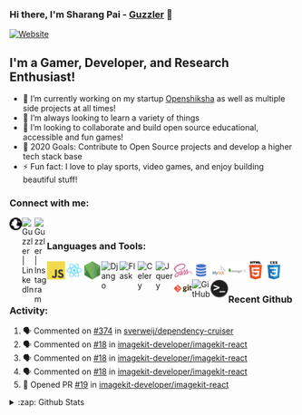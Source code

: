 ### Hi there, I'm Sharang Pai - [Guzzler][website] 👋

[![Website](https://img.shields.io/website?label=sharangpai.me&style=for-the-badge&url=https%3A%2F%2Fsharangpai.me)](https://sharangpai.me)


## I'm a Gamer, Developer, and Research Enthusiast!

- 🔭 I’m currently working on my startup [Openshiksha][openshikshasite] as well as multiple side projects at all times!
- 🌱 I’m always looking to learn a variety of things
- 👯 I’m looking to collaborate and build open source educational, accessible and fun games! 
- 🥅 2020 Goals: Contribute to Open Source projects and develop a higher tech stack base
- ⚡ Fun fact: I love to play sports, video games, and enjoy building beautiful stuff!


### Connect with me:

[<img align="left" alt="sharangpai.me" width="22px" src="https://raw.githubusercontent.com/iconic/open-iconic/master/svg/globe.svg" />][website]
[<img align="left" alt="Guzzler | LinkedIn" width="22px" src="https://cdn.jsdelivr.net/npm/simple-icons@v3/icons/linkedin.svg" />][linkedin]
[<img align="left" alt="Guzzler | Instagram" width="22px" src="https://cdn.jsdelivr.net/npm/simple-icons@v3/icons/instagram.svg" />][instagram]

<br />

### Languages and Tools:

<div>

<img align="left" display='inline-block' alt="JavaScript" width="32px" src="https://raw.githubusercontent.com/github/explore/80688e429a7d4ef2fca1e82350fe8e3517d3494d/topics/javascript/javascript.png" />
  <img align="left" alt="React" width="32px" src="https://raw.githubusercontent.com/github/explore/80688e429a7d4ef2fca1e82350fe8e3517d3494d/topics/react/react.png" />
  <img align="left" alt="Node.js" width="32px" src="https://raw.githubusercontent.com/github/explore/80688e429a7d4ef2fca1e82350fe8e3517d3494d/topics/nodejs/nodejs.png" />
  <img align="left" alt="Django" width="32px" src="https://svgsilh.com/svg_v2/339744.svg" />
  <img align="left" alt="Flask" width="32px" src="https://miro.medium.com/max/438/1*0G5zu7CnXdMT9pGbYUTQLQ.png" />
  <img align="left" alt="Celery" width="32px" src="https://img.stackshare.io/service/1075/celery.png" />
  <img align="left" alt="Jquery" width="32px" src="https://upload.wikimedia.org/wikipedia/commons/f/fd/JQuery-Logo.svg" />

  <img align="left" alt="Sass" width="32px" src="https://raw.githubusercontent.com/github/explore/80688e429a7d4ef2fca1e82350fe8e3517d3494d/topics/sass/sass.png" />
  <img align="left" alt="SQL" width="32px" src="https://raw.githubusercontent.com/github/explore/80688e429a7d4ef2fca1e82350fe8e3517d3494d/topics/sql/sql.png" />
  <img align="left" alt="MySQL" width="32px" src="https://raw.githubusercontent.com/github/explore/80688e429a7d4ef2fca1e82350fe8e3517d3494d/topics/mysql/mysql.png" />
  <img align="left" alt="MongoDB" width="32px" src="https://raw.githubusercontent.com/github/explore/80688e429a7d4ef2fca1e82350fe8e3517d3494d/topics/mongodb/mongodb.png" />
  <img align="left" alt="HTML5" width="32px" src="https://raw.githubusercontent.com/github/explore/80688e429a7d4ef2fca1e82350fe8e3517d3494d/topics/html/html.png" />
  <img align="left" alt="CSS3" width="32px" src="https://raw.githubusercontent.com/github/explore/80688e429a7d4ef2fca1e82350fe8e3517d3494d/topics/css/css.png" />
  <img align="left" alt="Git" width="32px" src="https://raw.githubusercontent.com/github/explore/80688e429a7d4ef2fca1e82350fe8e3517d3494d/topics/git/git.png" />
  <img align="left" alt="GitHub" width="32px" src="https://storage.needpix.com/rsynced_images/logo-2582757_1280.png" />
  <img align="left" alt="Terminal" width="32px" src="https://raw.githubusercontent.com/github/explore/80688e429a7d4ef2fca1e82350fe8e3517d3494d/topics/terminal/terminal.png" />

<br />

<br />

</div>

### Recent Github Activity:
<!--START_SECTION:activity-->
1. 🗣 Commented on [#374](https://github.com//sverweij/dependency-cruiser/issues/374) in [sverweij/dependency-cruiser](https://github.com//sverweij/dependency-cruiser)
2. 🗣 Commented on [#18](https://github.com//imagekit-developer/imagekit-react/issues/18) in [imagekit-developer/imagekit-react](https://github.com//imagekit-developer/imagekit-react)
3. 🗣 Commented on [#18](https://github.com//imagekit-developer/imagekit-react/issues/18) in [imagekit-developer/imagekit-react](https://github.com//imagekit-developer/imagekit-react)
4. 🗣 Commented on [#18](https://github.com//imagekit-developer/imagekit-react/issues/18) in [imagekit-developer/imagekit-react](https://github.com//imagekit-developer/imagekit-react)
5. 💪 Opened PR [#19](https://github.com//imagekit-developer/imagekit-react/pull/19) in [imagekit-developer/imagekit-react](https://github.com//imagekit-developer/imagekit-react)
<!--END_SECTION:activity-->

<details>
  <summary>:zap: Github Stats</summary>
  <br />
  <div>
    <img align="center" alt="Guzzler's Github Stats" src="https://github-readme-stats.vercel.app/api?username=Guzzler&show_icons=true&theme=gotham&count_private=true"/>
  </div>
  <br />
  <div>
    <img align="center" alt="Guzzler's Github Stats" src="https://github-readme-stats.vercel.app/api/top-langs/?username=Guzzler" style="display:block;margin:auto;" />
  </div>

</details>


[website]: https://sharangpai.me
[instagram]: https://instagram.com/sharang_pai
[linkedin]: https://www.linkedin.com/in/sharang-pai/
[openshikshasite]: https://openshiksha.org
